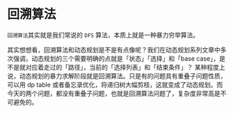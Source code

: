 <!--
 * @Author: tangdaoyong
 * @Date: 2021-02-20 11:55:27
 * @LastEditors: tangdaoyong
 * @LastEditTime: 2021-02-20 12:01:00
 * @Description: 回溯算法
-->
# 回溯算法

`回溯算法`其实就是我们常说的 `DFS` 算法，本质上就是一种暴力穷举算法。

其实想想看，回溯算法和动态规划是不是有点像呢？我们在动态规划系列文章中多次强调，动态规划的三个需要明确的点就是「状态」「选择」和「base case」，是不是就对应着走过的「路径」，当前的「选择列表」和「结束条件」？
某种程度上说，动态规划的暴力求解阶段就是回溯算法。只是有的问题具有重叠子问题性质，可以用 dp table 或者备忘录优化，将递归树大幅剪枝，这就变成了动态规划。而今天的两个问题，都没有重叠子问题，也就是回溯算法问题了，复杂度非常高是不可避免的。